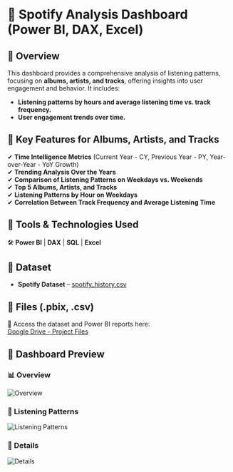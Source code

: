 # 🚀 Spotify Analysis Dashboard (Power BI, DAX, Excel)

## 🔹 Overview  
This dashboard provides a comprehensive analysis of listening patterns, focusing on **albums, artists, and tracks**, offering insights into user engagement and behavior. It includes:  
- **Listening patterns by hours and average listening time vs. track frequency.**  
- **User engagement trends over time.**  

## 🔹 Key Features for Albums, Artists, and Tracks  

✔ **Time Intelligence Metrics** (Current Year - CY, Previous Year - PY, Year-over-Year - YoY Growth)  
✔ **Trending Analysis Over the Years**  
✔ **Comparison of Listening Patterns on Weekdays vs. Weekends**  
✔ **Top 5 Albums, Artists, and Tracks**  
✔ **Listening Patterns by Hour on Weekdays**  
✔ **Correlation Between Track Frequency and Average Listening Time**  

## 🔹 Tools & Technologies Used  
🛠 **Power BI** | **DAX** | **SQL** | **Excel**  

## 📂 Dataset  
- **Spotify Dataset** – [spotify_history.csv](https://github.com/user-attachments/files/19580111/spotify_history.csv)  

## 🔹 Files (.pbix, .csv)  
📂 Access the dataset and Power BI reports here:  
[Google Drive - Project Files](https://drive.google.com/drive/folders/1q843To6-IBSCowbXIeeNAwfAHOynBj2W?usp=sharing)  

## 📸 Dashboard Preview  

### 📊 Overview  
![Overview](https://github.com/user-attachments/assets/fd721d30-6937-4783-8bd1-3a3d2f2cb51f)  

### 🔎 Listening Patterns  
![Listening Patterns](https://github.com/user-attachments/assets/24f4da06-ddd8-4159-ac31-264a474faf88)  

### 🔎 Details  
![Details](https://github.com/user-attachments/assets/306df40f-c604-44a3-862d-8546ec17f63b)  
